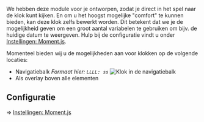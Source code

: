We hebben deze module voor je ontworpen, zodat je direct in het spel naar de klok kunt kijken.
En om u het hoogst mogelijke "comfort" te kunnen bieden, kan deze klok zelfs bewerkt worden.
Dit betekent dat we je de mogelijkheid geven om een groot aantal variabelen te gebruiken om bijv. de huidige datum te weergeven.
Hulp bij de configuratie vindt u onder [Instellingen: Moment.js](../../settings.md#moment-js).

Momenteel bieden wij u de mogelijkheden aan voor klokken op de volgende locaties:

* Navigatiebalk *Formaat hier: `LLLL: ss`* ![Klok in de navigatiebalk](./navbar.png)
* Als overlay boven alle elementen

## Configuratie

=> [Instellingen: Moment.js](../../settings.md#moment-js)
